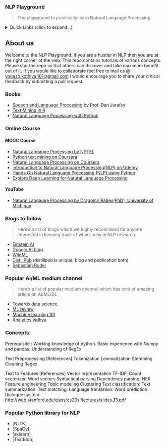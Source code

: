 ### NLP Playground
> The playground to practically learn Natural Langauge Processing

<details>
 <summary>Quick Links (click to expand...)</summary>
- [About us](#about-us)
- [Books](#books)
- [Online Course](#online-course)
- [Blogs to follow](#blogs-to-follow)
- [Popular AI/ML medium channel](#popular-ai/ml-medium-channel)
- [Concepts](#concepts)
</details>

## About us
Welcome to the NLP Playground. If you are a hustler in NLP then you are at the right corner of the web. This repo contains tutorials of various concepts.
Please star the repo so that others can discover and take maximum benefit out of it.
If you would like to collaborate feel free to mail us @ yogesh.kothiya.101@gmail.com
I would encourage you to share your critical feedback by submitting a pull request.

### Books
- [Speech and Language Processing](https://web.stanford.edu/~jurafsky/slp3/) by Prof. Dan Jurafsy
- [Text Mining in R](https://www.tidytextmining.com)
- [Natural Language Processing with Python](https://www.nltk.org/book/)

### Online Course
#### MOOC Course
- [Natural Langauge Processing by NPTEL](https://nptel.ac.in/courses/106101007/1)
- [Python text mining on Coursera](https://www.coursera.org/learn/python-text-mining)
- [Natural Language Processing on Coursera](https://www.coursera.org/learn/language-processing)
- [Introduction to Natural Language Processing(NLP) on Udemy](https://www.udemy.com/natural-language-processing/)
- [Hands On Natural Language Processing (NLP) using Python](https://www.udemy.com/hands-on-natural-language-processing-using-python/)
- [Explore Deep Learning for Natural Language Processing](https://trailhead.salesforce.com/en/content/learn/trails/explore-deep-learning-for-nlp)

#### YouTube
- [Natural Langauge Processing by Dragomir Radev(PhD), University of Michigan](https://www.youtube.com/playlist?list=PLLssT5z_DsK8BdawOVCCaTCO99Ya58ryR)

### Blogs to follow
> Here’s a list of blogs which we highly recommend for anyone interested in keeping track of what’s new in NLP research.
- [Einstein AI](https://einstein.ai/research)
- [Google AI blog](https://ai.googleblog.com/)
- [WildML](http://www.wildml.com/)
- [DistillPub](https://distill.pub/) (distillpub is unique, blog and publication both)
- [Sebastian Ruder](http://ruder.io/)

### Popular AI/ML medium channel
> Here’s a list of popular medium channel which has tons of amazing article on AI/ML/DL
- [Towards data science](https://towardsdatascience.com/)
- [ML review](https://medium.com/mlreview)
- [Machine learning 101](https://medium.com/machine-learning-101)
- [Analytics vidhya](https://medium.com/analytics-vidhya)

### Concepts:
Prerequisite :
Working knowledge of python.
Basic experience with Numpy and pandas.
Understanding of RegEx.

Text Preprocessing [References]
Tokenization
Lemmatization
Stemming
Cleaning
Regex

Text to Features [References]
Vector representation
TF-IDF, Count vectorizer, Word vectors
Syntactical parsing
Dependency parsing, NER
Feature engineering
Topic modeling
Clustering
Text classification:
Text summarization:
Text matching:
Language translation:
Word prediction:
Dialogue system:
http://web.stanford.edu/class/cs20si/lectures/slides_13.pdf

### Popular Python library for NLP
- [NLTK]
- [SpaCy]
- [sklearn]
- [TextBlob]

